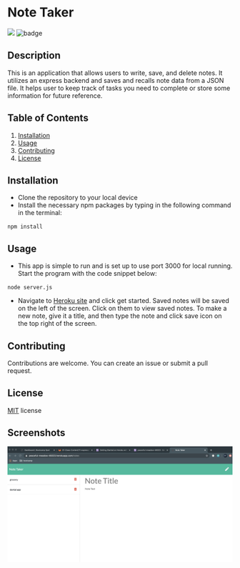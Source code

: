 # Note Taker 
![](https://img.shields.io/badge/License-MIT-important)
![badge](https://img.shields.io/github/languages/top/karpagasathya/note_taker)
## Description

This is an application that allows users to write, save, and delete notes. It utilizes an express backend and saves and recalls note data from a JSON file. It helps user to keep track of tasks you need to complete or store some information for future reference.


## Table of Contents

1. [Installation](#Installation)
2. [Usage](#Usage)
3. [Contributing](#Contributing)
4. [License](#licence) 

## Installation

 * Clone the repository to your local device
 * Install the necessary npm packages by typing in the following command in the terminal:

 ```
 npm install
 ```
## Usage
 
* This app is simple to run and is set up to use port 3000 for local running. Start the program with the code snippet below:

```
node server.js 
```
* Navigate to [Heroku site](https://peaceful-meadow-49323.herokuapp.com/) and click get started. Saved notes will be saved on the left of the screen. Click on them to view saved notes. To make a new note, give it a title, and then type the note and click save icon on the top right of the screen.

## Contributing

Contributions are welcome. You can create an issue or submit a pull request.

## License

[MIT](public/assets/license.txt) license

## Screenshots

![image](public/assets/images/image1.png)

